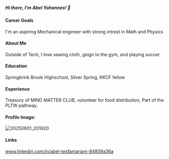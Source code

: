 ##### Hi there, I'm Abel Yohannes! 👋

#### Career Goals 
I'm an aspiring Mechanical engineer with strong intrest in Math and Physics 

#### About Me
Outside of Tech, I love sawing cloth, goign to the gym, and playing soccer

#### Education 
Springbrink Brook HIghschool, Silver Spring, KKCF fellow

#### Experience
Treasury of MIND MATTER CLUB, volunteer for food distribution, Part of the PLTW pathway.

#### Profile Image: 

![20250601_201920](https://github.com/user-attachments/assets/8ff40dab-e785-4fa8-ac47-27c7f20651a4)

#### Links 
www.linkedin.com/in/abel-tesfamariam-84859a36a

